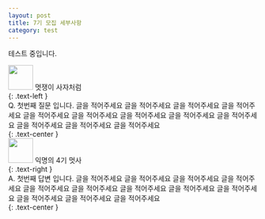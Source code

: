```yaml
---
layout: post
title: 7기 모집 세부사항
category: test
---
```


테스트 중입니다. 

<div>
  <img src="{{ site.avatar }}" width="50" height="50" />  
  멋쟁이 사자처럼
</div>{: .text-left }   
  
<div>
    Q. 첫번째 질문 입니다. 
  글을 적어주세요 글을 적어주세요 글을 적어주세요 글을 적어주세요
  글을 적어주세요 글을 적어주세요 글을 적어주세요 글을 적어주세요
  글을 적어주세요 글을 적어주세요 글을 적어주세요 글을 적어주세요
</div>{: .text-center }  
  
<div>
  <img src="http://mblogthumb2.phinf.naver.net/20150427_261/ninevincent_1430122791768m7oO1_JPEG/kakao_1.jpg?type=w2" width="50" height="50" />
  익명의 4기 멋사
</div>{: .text-right }  


<div>
    A. 첫번째 답변 입니다. 
  글을 적어주세요 글을 적어주세요 글을 적어주세요 글을 적어주세요
  글을 적어주세요 글을 적어주세요 글을 적어주세요 글을 적어주세요
  글을 적어주세요 글을 적어주세요 글을 적어주세요 글을 적어주세요
</div>{: .text-center }  
 
<style>
img.alignleft{float:left} 
img.alignright{float:right} 
img.aligncenter{display:block;margin:0 auto}
  
.text-left{text-align:left}
.text-center{text-align:center}
.text-right{text-align:right}
</style>
